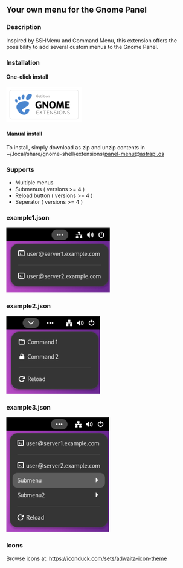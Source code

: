 ## Your own menu for the Gnome Panel

### Description
Inspired by SSHMenu and Command Menu, this extension offers the possibility to add several custom menus to the Gnome Panel.

### Installation
#### One-click install
<a href="https://extensions.gnome.org/extension/6877/astrapios-panel-menu/">
<img src="https://github.com/andyholmes/gnome-shell-extensions-badge/raw/master/get-it-on-ego.svg" alt="Get it on EGO" width="200" />
</a>

#### Manual install
To install, simply download as zip and unzip contents in ~/.local/share/gnome-shell/extensions/panel-menu@astrapi.os

### Supports

* Multiple menus 
* Submenus ( versions >= 4 )
* Reload button ( versions >= 4 )
* Seperator ( versions >= 4 )

### example1.json

![screenshot](<example1.png>)

### example2.json

![screenshot](<example2.png>)

### example3.json

![screenshot](<example3.png>)

### Icons

Browse icons at: https://iconduck.com/sets/adwaita-icon-theme
